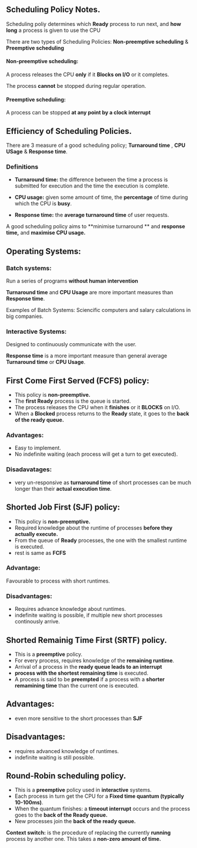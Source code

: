 ## Scheduling Policy Notes.

Scheduling poliy determines which **Ready** process to run next, and **how long** a process is given to use the CPU

There are two types of Scheduling Policies: **Non-preemptive scheduling** & **Preemptive scheduling**

#### Non-preemptive scheduling:

A process releases the CPU **only** if it **Blocks on I/O** or it completes.

The process **cannot** be stopped during regular operation.

#### Preemptive scheduling:

A process can be stopped **at any point by a clock interrupt**

## Efficiency of Scheduling Policies.

There are 3 measure of a good scheduling policy; **Turnaround time** , **CPU USage** & **Response time**.

### Definitions

- **Turnaround time:** the difference between the time a process is submitted for execution and the time the execution is complete.

- **CPU usage:** given some amount of time, the **percentage** of time during which the CPU is **busy**.

- **Response time:** the **average turnaround time** of user requests.

A good scheduling policy aims to **minimise turnaround ** and **response time,** and **maximise CPU usage.**

## Operating Systems:

### **Batch systems:**

Run a series of programs **without human intervention**

**Turnaround time** and **CPU Usage** are more important measures than **Response time**.

Examples of Batch Systems: Sciencific computers and salary calculations in big companies.


### **Interactive Systems:**

Designed to continuously communicate with the user.

**Response time** is a more important measure than general average **Turnaround time** or **CPU Usage**.


## First Come First Served (FCFS) policy:

- This policy is **non-preemptive.**
- The **first Ready** process is the queue is started.
- The process releases the CPU when it **finishes** or it **BLOCKS** on I/O.
- When a **Blocked** process returns to the **Ready** state, it goes to the **back of the ready queue.**

### Advantages:
 - Easy to implement.
 - No indefinite waiting (each process will get a turn to get executed).
 
### Disadavatages:
 - very un-responsive as **turnaround time** of short processes can be much longer than their **actual execution time**.
 
## Shorted Job First (SJF) policy:

 - This policy is **non-preemptive.**
 - Required knowledge about the runtime of processes **before they actually execute.**
 - From the queue of **Ready** processes, the one with the smallest runtime is executed.
 - rest is same as **FCFS**
 
 ### Advantage:
  Favourable to process with short runtimes.
  
 ### Disadvantages:
 - Requires advance knowledge about runtimes.
 - indefinite waiting is possible, if multiple new short processes continously arrive.

## Shorted Remainig Time First (SRTF) policy.
 - This is a **preemptive** policy.
 - For every process, requires knowledge of the **remaining runtime**.
 - Arrival of a process in the **ready queue leads to an interrupt**
 - **process with the shortest remaining time** is executed.
 - A process is said to be **preempted** if a process with a **shorter remamining time** than the current one is executed.
 
 ## Advantages:
  - even more sensitive to the short processes than **SJF**
  
 ## Disadvantages:
  - requires advanced knowledge of runtimes.
  - indefinite waiting is still possible.
  
## Round-Robin scheduling policy.
  - This is a **preemptive** policy used in **interactive** systems.
  - Each process in turn get the CPU for a **Fixed time quantum (typically 10-100ms)**.
  - When the quantum finishes: a **timeout interrupt** occurs and the process goes to the **back of the Ready queue.**
  - New processes join the **back of the ready queue.**
  
  **Context switch:** is the procedure of replacing the currently **running** process by another one. This takes a **non-zero amount of time.**
  


